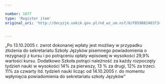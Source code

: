 ```yaml
---

number: 1077
type: 'Register item'
original_uri: 'http://decyzje.uokik.gov.pl/nd_wz_um.nsf/0/FB59B82403734B02C12572DD003297E1?OpenDocument'


---
```


„Po 13.10.2005 r. zwrot dokonanej wpłaty jest możliwy w przypadku złożenia do sekretariatu Szkoły Języków pisemnego powiadomienia o rezygnacji z kursu i po potrąceniu opłaty wpisowej w wysokości 29,9% wartości kursu. Dodatkowo Szkoła potrąci należność za każdy rozpoczęty tydzień nauki w wysokości 14% za pierwszy, 13 % za drugi, 12% za trzeci. 11% za czwarty itd. tydzień nauki licząc od 14.10.2005 r. do momentu wpłynięcia powiadomienia do sekretariatu szkoły Języków”
